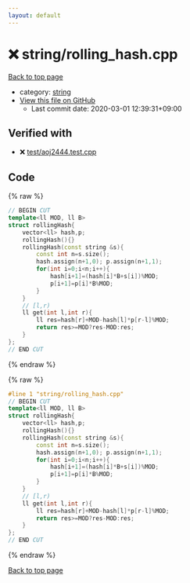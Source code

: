 ```yaml
---
layout: default
---
```


<!-- mathjax config similar to math.stackexchange -->
<script type="text/javascript" async
  src="https://cdnjs.cloudflare.com/ajax/libs/mathjax/2.7.5/MathJax.js?config=TeX-MML-AM_CHTML">
</script>
<script type="text/x-mathjax-config">
  MathJax.Hub.Config({
    TeX: { equationNumbers: { autoNumber: "AMS" }},
    tex2jax: {
      inlineMath: [ ['$','$'] ],
      processEscapes: true
    },
    "HTML-CSS": { matchFontHeight: false },
    displayAlign: "left",
    displayIndent: "2em"
  });
</script>

<script type="text/javascript" src="https://cdnjs.cloudflare.com/ajax/libs/jquery/3.4.1/jquery.min.js"></script>
<script src="https://cdn.jsdelivr.net/npm/jquery-balloon-js@1.1.2/jquery.balloon.min.js" integrity="sha256-ZEYs9VrgAeNuPvs15E39OsyOJaIkXEEt10fzxJ20+2I=" crossorigin="anonymous"></script>
<script type="text/javascript" src="../../assets/js/copy-button.js"></script>
<link rel="stylesheet" href="../../assets/css/copy-button.css" />


# :x: string/rolling_hash.cpp

<a href="../../index.html">Back to top page</a>

* category: <a href="../../index.html#b45cffe084dd3d20d928bee85e7b0f21">string</a>
* <a href="{{ site.github.repository_url }}/blob/master/string/rolling_hash.cpp">View this file on GitHub</a>
    - Last commit date: 2020-03-01 12:39:31+09:00




## Verified with

* :x: <a href="../../verify/test/aoj2444.test.cpp.html">test/aoj2444.test.cpp</a>


## Code

<a id="unbundled"></a>
{% raw %}
```cpp
// BEGIN CUT
template<ll MOD, ll B>
struct rollingHash{
    vector<ll> hash,p;
    rollingHash(){}
    rollingHash(const string &s){
        const int n=s.size();
        hash.assign(n+1,0); p.assign(n+1,1);
        for(int i=0;i<n;i++){
            hash[i+1]=(hash[i]*B+s[i])%MOD;
            p[i+1]=p[i]*B%MOD;
        }
    }
    // [l,r)
    ll get(int l,int r){
        ll res=hash[r]+MOD-hash[l]*p[r-l]%MOD;
        return res>=MOD?res-MOD:res;
    }
};
// END CUT
```
{% endraw %}

<a id="bundled"></a>
{% raw %}
```cpp
#line 1 "string/rolling_hash.cpp"
// BEGIN CUT
template<ll MOD, ll B>
struct rollingHash{
    vector<ll> hash,p;
    rollingHash(){}
    rollingHash(const string &s){
        const int n=s.size();
        hash.assign(n+1,0); p.assign(n+1,1);
        for(int i=0;i<n;i++){
            hash[i+1]=(hash[i]*B+s[i])%MOD;
            p[i+1]=p[i]*B%MOD;
        }
    }
    // [l,r)
    ll get(int l,int r){
        ll res=hash[r]+MOD-hash[l]*p[r-l]%MOD;
        return res>=MOD?res-MOD:res;
    }
};
// END CUT

```
{% endraw %}

<a href="../../index.html">Back to top page</a>

